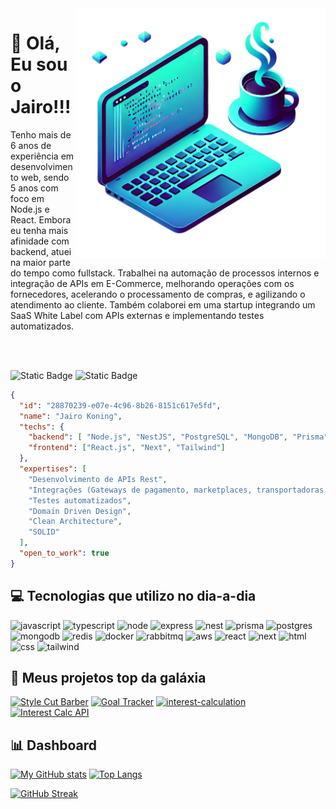 <img src="https://raw.githubusercontent.com/jairokoning/jairokoning/refs/heads/main/laptop_coffee.webp" alt="laptop image" min-width="400px" max-width="400px" width="400px" align="right">

<p align="left">
<h1>👨 Olá, Eu sou o Jairo!!!</h1>

Tenho mais de 6 anos de experiência em desenvolvimento web, sendo 5 anos com foco em Node.js e React. Embora eu tenha mais afinidade com backend, atuei na maior parte do tempo como fullstack. Trabalhei na automação de processos internos e integração de APIs em E-Commerce, melhorando operações com os fornecedores, acelerando o processamento de compras, e agilizando o atendimento ao cliente. Também colaborei em uma startup integrando um SaaS White Label com APIs externas e implementando testes automatizados.
</p>
<br><br>
<p>
  
![Static Badge](https://img.shields.io/badge/GET-18BFFF?style=flat-square)
![Static Badge](https://img.shields.io/badge//api/v1/profile-FFF?style=flat-square)

```json
{
  "id": "28870239-e07e-4c96-8b26-8151c617e5fd",
  "name": "Jairo Koning",
  "techs": {
    "backend": [ "Node.js", "NestJS", "PostgreSQL", "MongoDB", "Prisma", "Docker", "AWS Lambda", "AWS SQS" ],
    "frontend": ["React.js", "Next", "Tailwind"]
  },
  "expertises": [
    "Desenvolvimento de APIs Rest",
    "Integrações (Gateways de pagamento, marketplaces, transportadoras...)",
    "Testes automatizados",
    "Domain Driven Design",
    "Clean Architecture",
    "SOLID"
  ],
  "open_to_work": true
}
```
</p>

<h2>💻 Tecnologias que utilizo no dia-a-dia</h2>

![javascript](https://img.shields.io/badge/JavaScript-F7DF1E?style=for-the-badge&logo=javascript&logoColor=black)
![typescript](https://img.shields.io/badge/TypeScript-007ACC?style=for-the-badge&logo=typescript&logoColor=white)
![node](https://img.shields.io/badge/Node.js-43853D?style=for-the-badge&logo=node.js&logoColor=white)
![express](https://img.shields.io/badge/Express%20js-000000?style=for-the-badge&logo=express&logoColor=white)
![nest](https://img.shields.io/badge/nestjs-E0234E?style=for-the-badge&logo=nestjs&logoColor=white)
![prisma](https://img.shields.io/badge/Prisma-3982CE?style=for-the-badge&logo=Prisma&logoColor=white)
![postgres](https://img.shields.io/badge/PostgreSQL-316192?style=for-the-badge&logo=postgresql&logoColor=white)
![mongodb](https://img.shields.io/badge/MongoDB-4EA94B?style=for-the-badge&logo=mongodb&logoColor=white)
![redis](https://img.shields.io/badge/redis-%23DD0031.svg?&style=for-the-badge&logo=redis&logoColor=white)
![docker](https://img.shields.io/badge/Docker-2CA5E0?style=for-the-badge&logo=docker&logoColor=white)
![rabbitmq](https://img.shields.io/badge/rabbitmq-%23FF6600.svg?&style=for-the-badge&logo=rabbitmq&logoColor=white)
![aws](https://img.shields.io/badge/Amazon_AWS-232F3E?style=for-the-badge&logo=amazon-aws&logoColor=white)
![react](https://img.shields.io/badge/React-20232A?style=for-the-badge&logo=react&logoColor=61DAFB)
![next](https://img.shields.io/badge/next%20js-000000?style=for-the-badge&logo=nextdotjs&logoColor=white)
![html](https://img.shields.io/badge/HTML5-E34F26?style=for-the-badge&logo=html5&logoColor=white)
![css](https://img.shields.io/badge/CSS3-1572B6?style=for-the-badge&logo=css3&logoColor=white)
![tailwind](https://img.shields.io/badge/Tailwind_CSS-38B2AC?style=for-the-badge&logo=tailwind-css&logoColor=white)

<h2>🧩 Meus projetos top da galáxia</h2>

[![Style Cut Barber](https://github-readme-stats.vercel.app/api/pin/?username=jairokoning&repo=style-cut-barber&theme=dark#gh-dark-mode-only)](https://github.com/jairokoning/style-cut-barber)
[![Goal Tracker](https://github-readme-stats.vercel.app/api/pin/?username=jairokoning&repo=goal-tracker&theme=dark#gh-dark-mode-only)](https://github.com/jairokoning/goal-tracker)
[![interest-calculation](https://github-readme-stats.vercel.app/api/pin/?username=jairokoning&repo=interest-calculation-next&theme=dark#gh-dark-mode-only)](https://github.com/jairokoning/interest-calculation-next)
[![Interest Calc API](https://github-readme-stats.vercel.app/api/pin/?username=jairokoning&repo=interest-calculation-api&theme=dark#gh-dark-mode-only)](https://github.com/jairokoning/interest-calculation-api)

<h2>📊 Dashboard</h2>

[![My GitHub stats](https://github-readme-stats.vercel.app/api?username=jairokoning&show_icons=true&theme=radical&line_height=34)](https://github.com/jairokoning/)
[![Top Langs](https://github-readme-stats.vercel.app/api/top-langs/?username=jairokoning&theme=radical&langs_count=4)](https://github.com/jairokoning/)

[![GitHub Streak](https://streak-stats.demolab.com?user=jairokoning&theme=dark)](https://git.io/streak-stats)

<!-- [![My Github stats](https://github-readme-stats.vercel.app/api?username=jairokoning&show_icons=true&theme=radical&include_all_commits=false&count_private=true)](https://github.com/jairokoning/) -->

<!--
<div>
  <a href="https://github.com/jairokoning">
    <img height="180em" src="https://github-readme-stats.vercel.app/api?username=jairokoning&show_icons=true&theme=radical&include_all_commits=false&count_private=true"/>
    <img height="180em" src="https://github-readme-stats.vercel.app/api/top-langs/?username=jairokoning&layout=compact&langs_count=8&theme=radical&hide=css"/>
    </a>
</div>
-->


